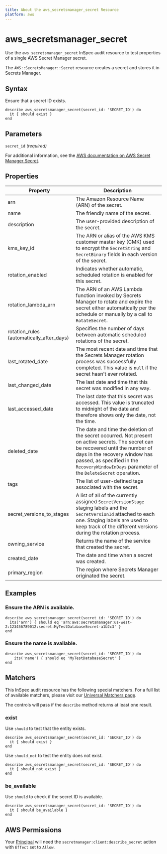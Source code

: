 ```yaml
---
title: About the aws_secretsmanager_secret Resource
platform: aws
---
```


# aws\_secretsmanager\_secret

Use the `aws_secretsmanager_secret` InSpec audit resource to test properties of a single AWS Secret Manager secret.

The `AWS::SecretsManager::Secret` resource creates a secret and stores it in Secrets Manager.

## Syntax

Ensure that a secret ID exists.

    describe aws_secretsmanager_secret(secret_id: 'SECRET_ID') do
      it { should exist }
    end

## Parameters

`secret_id` _(required)_

For additional information, see the [AWS documentation on AWS Secret Manager Secret](https://docs.aws.amazon.com/AWSCloudFormation/latest/UserGuide/aws-resource-secretsmanager-secret.html).

## Properties

| Property | Description|
| --- | --- |
| arn | The Amazon Resource Name (ARN) of the secret. |
| name | The friendly name of the secret. |
| description | The user-provided description of the secret. |
| kms_key_id | The ARN or alias of the AWS KMS customer master key (CMK) used to encrypt the `SecretString` and `SecretBinary` fields in each version of the secret. |
| rotation_enabled | Indicates whether automatic, scheduled rotation is enabled for this secret. |
| rotation_lambda_arn | The ARN of an AWS Lambda function invoked by Secrets Manager to rotate and expire the secret either automatically per the schedule or manually by a call to `RotateSecret`. |
| rotation_rules (automatically_after_days) | Specifies the number of days between automatic scheduled rotations of the secret. |
| last_rotated_date | The most recent date and time that the Secrets Manager rotation process was successfully completed. This value is `null` if the secret hasn't ever rotated. |
| last_changed_date | The last date and time that this secret was modified in any way. |
| last_accessed_date | The last date that this secret was accessed. This value is truncated to midnight of the date and therefore shows only the date, not the time. |
| deleted_date | The date and time the deletion of the secret occurred. Not present on active secrets. The secret can be recovered until the number of days in the recovery window has passed, as specified in the `RecoveryWindowInDays` parameter of the `DeleteSecret` operation. |
| tags | The list of user-defined tags associated with the secret. |
| secret_versions_to_stages | A list of all of the currently assigned `SecretVersionStage` staging labels and the `SecretVersionId` attached to each one. Staging labels are used to keep track of the different versions during the rotation process. |
| owning_service | Returns the name of the service that created the secret. |
| created_date | The date and time when a secret was created. |
| primary_region | The region where Secrets Manager originated the secret. |

## Examples

### Ensure the ARN is available.

    describe aws_secretsmanager_secret(secret_id: 'SECRET_ID') do
      its('arn') { should eq 'arn:aws:secretsmanager:us-west-2:123456789012:secret:MyTestDatabaseSecret-a1b2c3' }
    end

### Ensure the name is available.

    describe aws_secretsmanager_secret(secret_id: 'SECRET_ID') do
        its('name') { should eq 'MyTestDatabaseSecret' }
    end

## Matchers

This InSpec audit resource has the following special matchers. For a full list of available matchers, please visit our [Universal Matchers page](https://www.inspec.io/docs/reference/matchers/).

The controls will pass if the `describe` method returns at least one result.

### exist

Use `should` to test that the entity exists.

    describe aws_secretsmanager_secret(secret_id: 'SECRET_ID') do
      it { should exist }
    end

Use `should_not` to test the entity does not exist.

    describe aws_secretsmanager_secret(secret_id: 'SECRET_ID') do
      it { should_not exist }
    end

### be_available

Use `should` to check if the secret ID is available.

    describe aws_secretsmanager_secret(secret_id: 'SECRET_ID') do
      it { should be_available }
    end

## AWS Permissions

Your [Principal](https://docs.aws.amazon.com/IAM/latest/UserGuide/intro-structure.html#intro-structure-principal) will need the `secretmanager:client:describe_secret` action with `Effect` set to `Allow`.
